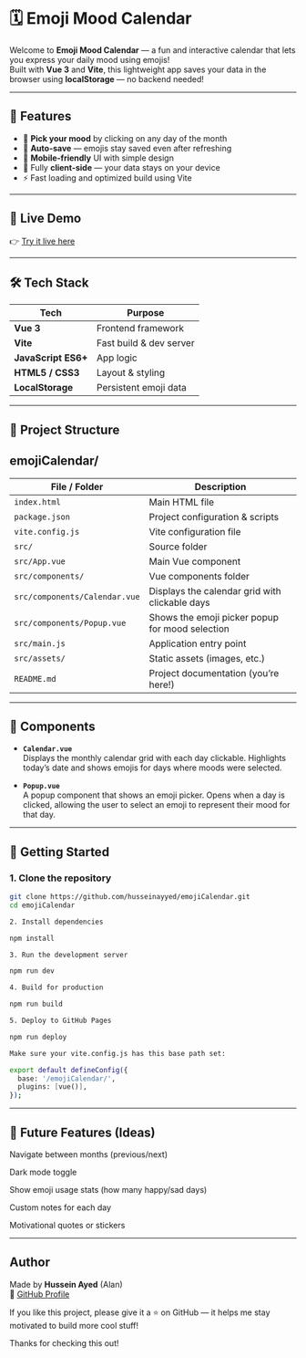 # 🗓️ Emoji Mood Calendar

Welcome to **Emoji Mood Calendar** — a fun and interactive calendar that lets you express your daily mood using emojis!  
Built with **Vue 3** and **Vite**, this lightweight app saves your data in the browser using **localStorage** — no backend needed!

---

## 🌟 Features

- 🎯 **Pick your mood** by clicking on any day of the month  
- 💾 **Auto-save** — emojis stay saved even after refreshing  
- 📱 **Mobile-friendly** UI with simple design  
- 🔐 Fully **client-side** — your data stays on your device  
- ⚡ Fast loading and optimized build using Vite

---

## 🚀 Live Demo

👉 [Try it live here](https://husseinayyed.github.io/emojiCalendar/)

---

## 🛠️ Tech Stack

| Tech              | Purpose                       |
| ----------------- | -----------------------------|
| **Vue 3**         | Frontend framework            |
| **Vite**          | Fast build & dev server       |
| **JavaScript ES6+** | App logic                   |
| **HTML5 / CSS3**  | Layout & styling              |
| **LocalStorage**  | Persistent emoji data         |

---

## 📂 Project Structure
## emojiCalendar/
| File / Folder               | Description                                             |
| -------------------------- | -------------------------------------------------------|
| `index.html`               | Main HTML file                                          |
| `package.json`             | Project configuration & scripts                        |
| `vite.config.js`           | Vite configuration file                                |
| `src/`                    | Source folder                                          |
| `src/App.vue`             | Main Vue component                                     |
| `src/components/`         | Vue components folder                                  |
| `src/components/Calendar.vue` | Displays the calendar grid with clickable days         |
| `src/components/Popup.vue`    | Shows the emoji picker popup for mood selection         |
| `src/main.js`             | Application entry point                                |
| `src/assets/`             | Static assets (images, etc.)                           |
| `README.md`               | Project documentation (you’re here!)                  |

---

## 🧩 Components

- **`Calendar.vue`**  
  Displays the monthly calendar grid with each day clickable. Highlights today’s date and shows emojis for days where moods were selected.

- **`Popup.vue`**  
  A popup component that shows an emoji picker. Opens when a day is clicked, allowing the user to select an emoji to represent their mood for that day.

---

## 🔧 Getting Started

### 1. Clone the repository

```bash
git clone https://github.com/husseinayyed/emojiCalendar.git
cd emojiCalendar

2. Install dependencies

npm install

3. Run the development server

npm run dev

4. Build for production

npm run build

5. Deploy to GitHub Pages

npm run deploy

Make sure your vite.config.js has this base path set:

export default defineConfig({
  base: '/emojiCalendar/',
  plugins: [vue()],
});
```

---

🎯 Future Features (Ideas)
--

Navigate between months (previous/next)

Dark mode toggle

Show emoji usage stats (how many happy/sad days)

Custom notes for each day

Motivational quotes or stickers

---

Author
--

Made by **Hussein Ayed** (Alan)  
🔗 [GitHub Profile](https://github.com/husseinayyed)

If you like this project, please give it a ⭐️ on GitHub — it helps me stay motivated to build more cool stuff!

Thanks for checking this out!
